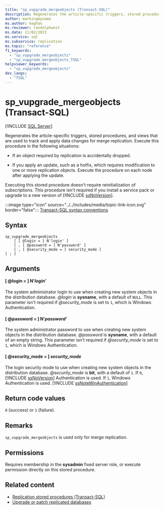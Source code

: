 ```yaml
---
title: "sp_vupgrade_mergeobjects (Transact-SQL)"
description: Regenerates the article-specific triggers, stored procedures, and views that are used to track and apply data changes for merge replication.
author: markingmyname
ms.author: maghan
ms.reviewer: randolphwest
ms.date: 11/02/2023
ms.service: sql
ms.subservice: replication
ms.topic: "reference"
f1_keywords:
  - "sp_vupgrade_mergeobjects"
  - "sp_vupgrade_mergeobjects_TSQL"
helpviewer_keywords:
  - "sp_vupgrade_mergeobjects"
dev_langs:
  - "TSQL"
---
```

# sp_vupgrade_mergeobjects (Transact-SQL)

[!INCLUDE [SQL Server](../../includes/applies-to-version/sqlserver.md)]

Regenerates the article-specific triggers, stored procedures, and views that are used to track and apply data changes for merge replication. Execute this procedure in the following situations:

- If an object required by replication is accidentally dropped.

- If you apply an update, such as a hotfix, which requires modification to one or more replication objects. Execute the procedure on each node after applying the update.

Executing this stored procedure doesn't require reinitialization of subscriptions. This procedure isn't required if you install a service pack or upgrade to a new version of [!INCLUDE [ssNoVersion](../../includes/ssnoversion-md.md)].

:::image type="icon" source="../../includes/media/topic-link-icon.svg" border="false"::: [Transact-SQL syntax conventions](../../t-sql/language-elements/transact-sql-syntax-conventions-transact-sql.md)

## Syntax

```syntaxsql
sp_vupgrade_mergeobjects
    [ [ @login = ] N'login' ]
    [ , [ @password = ] N'password' ]
    [ , [ @security_mode = ] security_mode ]
[ ; ]
```

## Arguments

#### [ @login = ] N'*login*'

The system administrator login to use when creating new system objects in the distribution database. *@login* is **sysname**, with a default of `NULL`. This parameter isn't required if *@security_mode* is set to `1`, which is Windows Authentication.

#### [ @password = ] N'*password*'

The system administrator password to use when creating new system objects in the distribution database. *@password* is **sysname**, with a default of an empty string. This parameter isn't required if *@security_mode* is set to `1`, which is Windows Authentication.

#### [ @security_mode = ] *security_mode*

The login security mode to use when creating new system objects in the distribution database. *@security_mode* is **bit**, with a default of `1`. If `0`, [!INCLUDE [ssNoVersion](../../includes/ssnoversion-md.md)] Authentication is used. If `1`, Windows Authentication is used. [!INCLUDE [ssNoteWinAuthentication](../../includes/ssnotewinauthentication-md.md)]

## Return code values

`0` (success) or `1` (failure).

## Remarks

`sp_vupgrade_mergeobjects` is used only for merge replication.

## Permissions

Requires membership in the **sysadmin** fixed server role, or execute permission directly on this stored procedure.

## Related content

- [Replication stored procedures (Transact-SQL)](replication-stored-procedures-transact-sql.md)
- [Upgrade or patch replicated databases](../../database-engine/install-windows/upgrade-replicated-databases.md)
